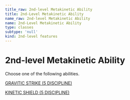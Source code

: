 ```yaml
---
title_raw: 2nd-level Metakinetic Ability
title: 2nd-Level Metakinetic Ability
name_raw: 2nd-level Metakinetic Ability
name: 2nd-Level Metakinetic Ability
type: classes
subtype: 'null'
kind: 2nd-level features
---
```


# 2nd-level Metakinetic Ability

Choose one of the following abilities.

[GRAVITIC STRIKE (5 DISCIPLINE)](./Gravitic%20Strike.md)

[KINETIC SHIELD (5 DISCIPLINE)](./Kinetic%20Shield.md)
